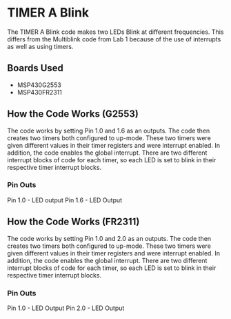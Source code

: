 # TIMER A Blink
The TIMER A Blink code makes two LEDs Blink at different frequencies. This differs from the Multiblink code from Lab 1 because of the use of interrupts as well as using timers.

## Boards Used
* MSP430G2553
* MSP430FR2311

## How the Code Works (G2553)
The code works by setting Pin 1.0 and 1.6 as an outputs. The code then creates two timers both configured to up-mode. These two timers were given different values in their timer registers and were interrupt enabled. In addition, the code enables the global interrupt. There are two different interrupt blocks of code for each timer, so each LED is set to blink in their respective timer interrupt blocks. 

### Pin Outs
Pin 1.0 - LED output 
Pin 1.6 - LED Output

## How the Code Works (FR2311)
The code works by setting Pin 1.0 and 2.0 as an outputs. The code then creates two timers both configured to up-mode. These two timers were given different values in their timer registers and were interrupt enabled. In addition, the code enables the global interrupt. There are two different interrupt blocks of code for each timer, so each LED is set to blink in their respective timer interrupt blocks. 

### Pin Outs
Pin 1.0 - LED Output
Pin 2.0 - LED Output
